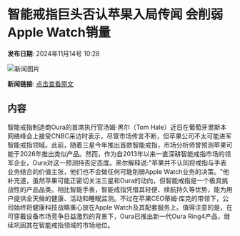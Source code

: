 # 智能戒指巨头否认苹果入局传闻 会削弱Apple Watch销量

**发布日期**: 2024年11月14号 10:28

![新闻图片](https://pic.chinaz.com/picmap/202304121556497377_0.jpg)

**新闻链接**: [点击查看原文](https://www.aibase.com/zh/news/13226)

## 内容

智能戒指制造商Oura的首席执行官汤姆·黑尔（Tom Hale）近日在葡萄牙里斯本网络峰会上接受CNBC采访时表示，尽管市场传言不断，但苹果公司不太可能进军智能戒指领域。此前，随着三星今年推出首款智能戒指，市场分析师曾预测苹果可能于2026年推出类似产品。然而，作为自2013年以来一直深耕智能戒指市场的领军企业，Oura对这一预测持否定态度。黑尔解释说:"苹果并不认同将戒指与手表业务结合的价值主张，他们也不会做任何可能削弱Apple Watch业务的决策。"他补充道，虽然苹果可能正密切关注三星和Oura的动向，但智能戒指是一个极具挑战性的产品品类。相比智能手表，智能戒指凭借其轻便、续航持久等优势，能为用户提供全天候的健康、活动和睡眠监测。不过在苹果CEO蒂姆·库克的带领下，公司始终将健康科技战略重心放在Apple Watch及其配套服务上。值得注意的是，在可穿戴设备市场竞争日益激烈的背景下，Oura已推出新一代Oura Ring4产品，继续巩固其在智能戒指领域的市场地位。
